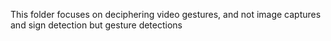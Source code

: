 This folder focuses on deciphering video gestures, and not image captures and sign detection but gesture detections
